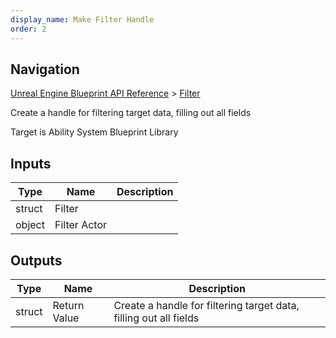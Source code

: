```yaml
---
display_name: Make Filter Handle
order: 2
---
```

## Navigation

[Unreal Engine Blueprint API Reference](https://dev.epicgames.com/documentation/en-us/unreal-engine/BlueprintAPI) > [Filter](https://dev.epicgames.com/documentation/en-us/unreal-engine/BlueprintAPI/Filter)

Create a handle for filtering target data, filling out all fields

Target is Ability System Blueprint Library

## Inputs

| Type | Name | Description |
| --- | --- | --- |
| struct | Filter |  |
| object | Filter Actor |  |

## Outputs

| Type | Name | Description |
| --- | --- | --- |
| struct | Return Value | Create a handle for filtering target data, filling out all fields |
